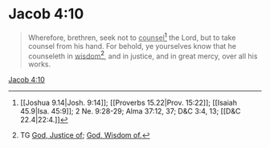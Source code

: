 # Jacob 4:10

> Wherefore, brethren, seek not to <u>counsel</u>[^a] the Lord, but to take counsel from his hand. For behold, ye yourselves know that he counseleth in <u>wisdom</u>[^b], and in justice, and in great mercy, over all his works.

[Jacob 4:10](https://www.churchofjesuschrist.org/study/scriptures/bofm/jacob/4?lang=eng&id=p10#p10)


[^a]: [[Joshua 9.14|Josh. 9:14]]; [[Proverbs 15.22|Prov. 15:22]]; [[Isaiah 45.9|Isa. 45:9]]; 2 Ne. 9:28-29; Alma 37:12, 37; D&C 3:4, 13; [[D&C 22.4|22:4.]]
[^b]: TG [God, Justice of](https://www.churchofjesuschrist.org/study/scriptures/tg/god-justice-of?lang=eng); [God, Wisdom of.](https://www.churchofjesuschrist.org/study/scriptures/tg/god-wisdom-of?lang=eng)
